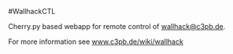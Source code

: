 #WallhackCTL

Cherry.py based webapp for remote control of wallhack@c3pb.de.

For more information see www.c3pb.de/wiki/wallhack
